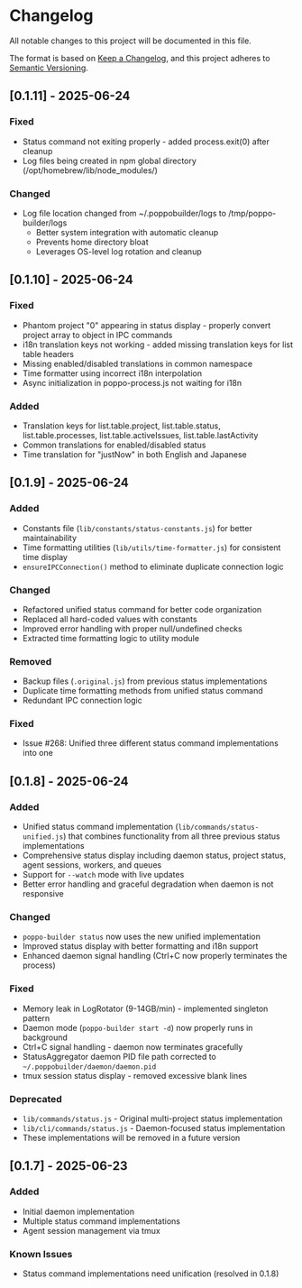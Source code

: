 # Changelog

All notable changes to this project will be documented in this file.

The format is based on [Keep a Changelog](https://keepachangelog.com/en/1.0.0/),
and this project adheres to [Semantic Versioning](https://semver.org/spec/v2.0.0.html).

## [0.1.11] - 2025-06-24

### Fixed
- Status command not exiting properly - added process.exit(0) after cleanup
- Log files being created in npm global directory (/opt/homebrew/lib/node_modules/)

### Changed
- Log file location changed from ~/.poppobuilder/logs to /tmp/poppo-builder/logs
  - Better system integration with automatic cleanup
  - Prevents home directory bloat
  - Leverages OS-level log rotation and cleanup

## [0.1.10] - 2025-06-24

### Fixed
- Phantom project "0" appearing in status display - properly convert project array to object in IPC commands
- i18n translation keys not working - added missing translation keys for list table headers
- Missing enabled/disabled translations in common namespace
- Time formatter using incorrect i18n interpolation
- Async initialization in poppo-process.js not waiting for i18n

### Added
- Translation keys for list.table.project, list.table.status, list.table.processes, list.table.activeIssues, list.table.lastActivity
- Common translations for enabled/disabled status
- Time translation for "justNow" in both English and Japanese

## [0.1.9] - 2025-06-24

### Added
- Constants file (`lib/constants/status-constants.js`) for better maintainability
- Time formatting utilities (`lib/utils/time-formatter.js`) for consistent time display
- `ensureIPCConnection()` method to eliminate duplicate connection logic

### Changed
- Refactored unified status command for better code organization
- Replaced all hard-coded values with constants
- Improved error handling with proper null/undefined checks
- Extracted time formatting logic to utility module

### Removed
- Backup files (`.original.js`) from previous status implementations
- Duplicate time formatting methods from unified status command
- Redundant IPC connection logic

### Fixed
- Issue #268: Unified three different status command implementations into one

## [0.1.8] - 2025-06-24

### Added
- Unified status command implementation (`lib/commands/status-unified.js`) that combines functionality from all three previous status implementations
- Comprehensive status display including daemon status, project status, agent sessions, workers, and queues
- Support for `--watch` mode with live updates
- Better error handling and graceful degradation when daemon is not responsive

### Changed
- `poppo-builder status` now uses the new unified implementation
- Improved status display with better formatting and i18n support
- Enhanced daemon signal handling (Ctrl+C now properly terminates the process)

### Fixed
- Memory leak in LogRotator (9-14GB/min) - implemented singleton pattern
- Daemon mode (`poppo-builder start -d`) now properly runs in background
- Ctrl+C signal handling - daemon now terminates gracefully
- StatusAggregator daemon PID file path corrected to `~/.poppobuilder/daemon/daemon.pid`
- tmux session status display - removed excessive blank lines

### Deprecated
- `lib/commands/status.js` - Original multi-project status implementation
- `lib/cli/commands/status.js` - Daemon-focused status implementation
- These implementations will be removed in a future version

## [0.1.7] - 2025-06-23

### Added
- Initial daemon implementation
- Multiple status command implementations
- Agent session management via tmux

### Known Issues
- Status command implementations need unification (resolved in 0.1.8)
